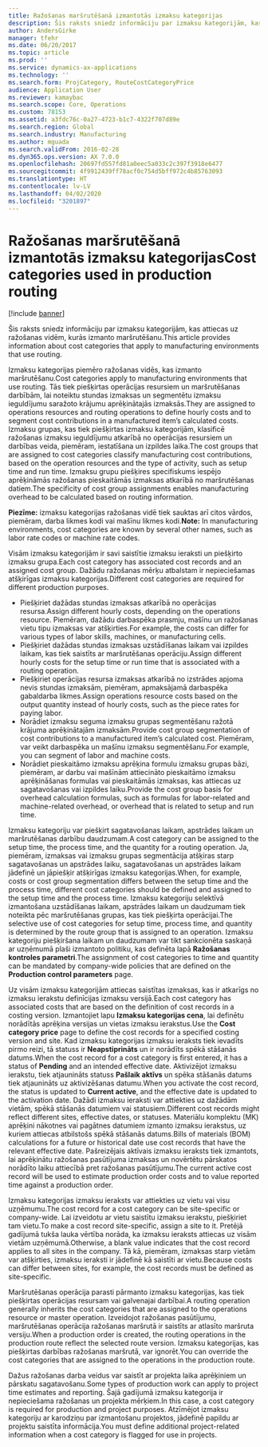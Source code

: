 ```yaml
---
title: Ražošanas maršrutēšanā izmantotās izmaksu kategorijas
description: Šis raksts sniedz informāciju par izmaksu kategorijām, kas attiecas uz ražošanas vidēm, kurās izmanto maršrutēšanu.
author: AndersGirke
manager: tfehr
ms.date: 06/20/2017
ms.topic: article
ms.prod: ''
ms.service: dynamics-ax-applications
ms.technology: ''
ms.search.form: ProjCategory, RouteCostCategoryPrice
audience: Application User
ms.reviewer: kamaybac
ms.search.scope: Core, Operations
ms.custom: 78153
ms.assetid: a3fdc76c-0a27-4723-b1c7-4322f707d89e
ms.search.region: Global
ms.search.industry: Manufacturing
ms.author: mguada
ms.search.validFrom: 2016-02-28
ms.dyn365.ops.version: AX 7.0.0
ms.openlocfilehash: 20697fd557fd81a0eec5a033c2c397f3918e6477
ms.sourcegitcommit: 4f9912439ff78acf0c754d5bff972c4b85763093
ms.translationtype: HT
ms.contentlocale: lv-LV
ms.lasthandoff: 04/02/2020
ms.locfileid: "3201897"
---
```

# <a name="cost-categories-used-in-production-routing"></a><span data-ttu-id="22e05-103">Ražošanas maršrutēšanā izmantotās izmaksu kategorijas</span><span class="sxs-lookup"><span data-stu-id="22e05-103">Cost categories used in production routing</span></span>

[!include [banner](../includes/banner.md)]

<span data-ttu-id="22e05-104">Šis raksts sniedz informāciju par izmaksu kategorijām, kas attiecas uz ražošanas vidēm, kurās izmanto maršrutēšanu.</span><span class="sxs-lookup"><span data-stu-id="22e05-104">This article provides information about cost categories that apply to manufacturing environments that use routing.</span></span>

<span data-ttu-id="22e05-105">Izmaksu kategorijas piemēro ražošanas vidēs, kas izmanto maršrutēšanu.</span><span class="sxs-lookup"><span data-stu-id="22e05-105">Cost categories apply to manufacturing environments that use routing.</span></span> <span data-ttu-id="22e05-106">Tās tiek piešķirtas operācijas resursiem un maršrutēšanas darbībām, lai noteiktu stundas izmaksas un segmentētu izmaksu ieguldījumu saražoto krājumu aprēķinātajās izmaksās.</span><span class="sxs-lookup"><span data-stu-id="22e05-106">They are assigned to operations resources and routing operations to define hourly costs and to segment cost contributions in a manufactured item’s calculated costs.</span></span> <span data-ttu-id="22e05-107">Izmaksu grupas, kas tiek piešķirtas izmaksu kategorijām, klasificē ražošanas izmaksu ieguldījumu atkarībā no operācijas resursiem un darbības veida, piemēram, iestatīšana un izpildes laika.</span><span class="sxs-lookup"><span data-stu-id="22e05-107">The cost groups that are assigned to cost categories classify manufacturing cost contributions, based on the operation resources and the type of activity, such as setup time and run time.</span></span> <span data-ttu-id="22e05-108">Izmaksu grupu piešķires specifiskums iespējo aprēķināmās ražošanas pieskaitāmās izmaksas atkarībā no maršrutēšanas datiem.</span><span class="sxs-lookup"><span data-stu-id="22e05-108">The specificity of cost group assignments enables manufacturing overhead to be calculated based on routing information.</span></span> 

<span data-ttu-id="22e05-109">**Piezīme:** izmaksu kategorijas ražošanas vidē tiek sauktas arī citos vārdos, piemēram, darba likmes kodi vai mašīnu likmes kodi.</span><span class="sxs-lookup"><span data-stu-id="22e05-109">**Note:** In manufacturing environments, cost categories are known by several other names, such as labor rate codes or machine rate codes.</span></span> 

<span data-ttu-id="22e05-110">Visām izmaksu kategorijām ir savi saistītie izmaksu ieraksti un piešķirto izmaksu grupa.</span><span class="sxs-lookup"><span data-stu-id="22e05-110">Each cost category has associated cost records and an assigned cost group.</span></span> <span data-ttu-id="22e05-111">Dažādu ražošanas mērķu atbalstam ir nepieciešamas atšķirīgas izmaksu kategorijas.</span><span class="sxs-lookup"><span data-stu-id="22e05-111">Different cost categories are required for different production purposes.</span></span>

-   <span data-ttu-id="22e05-112">Piešķiriet dažādas stundas izmaksas atkarībā no operācijas resursa.</span><span class="sxs-lookup"><span data-stu-id="22e05-112">Assign different hourly costs, depending on the operations resource.</span></span> <span data-ttu-id="22e05-113">Piemēram, dažādu darbaspēka prasmju, mašīnu un ražošanas vietu tipu izmaksas var atšķirties.</span><span class="sxs-lookup"><span data-stu-id="22e05-113">For example, the costs can differ for various types of labor skills, machines, or manufacturing cells.</span></span>
-   <span data-ttu-id="22e05-114">Piešķiriet dažādas stundas izmaksas uzstādīšanas laikam vai izpildes laikam, kas tiek saistīts ar maršrutēšanas operāciju.</span><span class="sxs-lookup"><span data-stu-id="22e05-114">Assign different hourly costs for the setup time or run time that is associated with a routing operation.</span></span>
-   <span data-ttu-id="22e05-115">Piešķiriet operācijas resursa izmaksas atkarībā no izstrādes apjoma nevis stundas izmaksām, piemēram, apmaksājamā darbaspēka gabaldarba likmes.</span><span class="sxs-lookup"><span data-stu-id="22e05-115">Assign operations resource costs based on the output quantity instead of hourly costs, such as the piece rates for paying labor.</span></span>
-   <span data-ttu-id="22e05-116">Norādiet izmaksu seguma izmaksu grupas segmentēšanu ražotā krājuma aprēķinātajām izmaksām.</span><span class="sxs-lookup"><span data-stu-id="22e05-116">Provide cost group segmentation of cost contributions to a manufactured item’s calculated cost.</span></span> <span data-ttu-id="22e05-117">Piemēram, var veikt darbaspēka un mašīnu izmaksu segmentēšanu.</span><span class="sxs-lookup"><span data-stu-id="22e05-117">For example, you can segment of labor and machine costs.</span></span>
-   <span data-ttu-id="22e05-118">Norādiet pieskaitāmo izmaksu aprēķina formulu izmaksu grupas bāzi, piemēram, ar darbu vai mašīnām attiecināto pieskaitāmo izmaksu aprēķināšanas formulas vai pieskaitāmās izmaksas, kas attiecas uz sagatavošanas vai izpildes laiku.</span><span class="sxs-lookup"><span data-stu-id="22e05-118">Provide the cost group basis for overhead calculation formulas, such as formulas for labor-related and machine-related overhead, or overhead that is related to setup and run time.</span></span>

<span data-ttu-id="22e05-119">Izmaksu kategoriju var piešķirt sagatavošanas laikam, apstrādes laikam un maršrutēšanas darbību daudzumam.</span><span class="sxs-lookup"><span data-stu-id="22e05-119">A cost category can be assigned to the setup time, the process time, and the quantity for a routing operation.</span></span> <span data-ttu-id="22e05-120">Ja, piemēram, izmaksas vai izmaksu grupas segmentācija atšķiras starp sagatavošanas un apstrādes laiku, sagatavošanas un apstrādes laikam jādefinē un jāpiešķir atšķirīgas izmaksu kategorijas.</span><span class="sxs-lookup"><span data-stu-id="22e05-120">When, for example, costs or cost group segmentation differs between the setup time and the process time, different cost categories should be defined and assigned to the setup time and the process time.</span></span> <span data-ttu-id="22e05-121">Izmaksu kategoriju selektīvā izmantošana uzstādīšanas laikam, apstrādes laikam un daudzumam tiek noteikta pēc maršrutēšanas grupas, kas tiek piešķirta operācijai.</span><span class="sxs-lookup"><span data-stu-id="22e05-121">The selective use of cost categories for setup time, process time, and quantity is determined by the route group that is assigned to an operation.</span></span> <span data-ttu-id="22e05-122">Izmaksu kategoriju piešķiršana laikam un daudzumam var tikt sankcionēta saskaņā ar uzņēmumā plaši izmantoto politiku, kas definēta lapā **Ražošanas kontroles parametri**.</span><span class="sxs-lookup"><span data-stu-id="22e05-122">The assignment of cost categories to time and quantity can be mandated by company-wide policies that are defined on the **Production control parameters** page.</span></span> 

<span data-ttu-id="22e05-123">Uz visām izmaksu kategorijām attiecas saistītas izmaksas, kas ir atkarīgs no izmaksu ierakstu definīcijas izmaksu versijā.</span><span class="sxs-lookup"><span data-stu-id="22e05-123">Each cost category has associated costs that are based on the definition of cost records in a costing version.</span></span> <span data-ttu-id="22e05-124">Izmantojiet lapu **Izmaksu kategorijas cena**, lai definētu norādītās aprēķina versijas un vietas izmaksu ierakstus.</span><span class="sxs-lookup"><span data-stu-id="22e05-124">Use the **Cost category price** page to define the cost records for a specified costing version and site.</span></span> <span data-ttu-id="22e05-125">Kad izmaksu kategorijas izmaksu ieraksts tiek ievadīts pirmo reizi, tā statuss ir **Neapstiprināts** un ir norādīts spēkā stāšanās datums.</span><span class="sxs-lookup"><span data-stu-id="22e05-125">When the cost record for a cost category is first entered, it has a status of **Pending** and an intended effective date.</span></span> <span data-ttu-id="22e05-126">Aktivizējot izmaksu ierakstu, tiek atjaunināts statuss **Pašlaik aktīvs** un spēka stāšanās datums tiek atjaunināts uz aktivizēšanas datumu.</span><span class="sxs-lookup"><span data-stu-id="22e05-126">When you activate the cost record, the status is updated to **Current active**, and the effective date is updated to the activation date.</span></span> <span data-ttu-id="22e05-127">Dažādi izmaksu ieraksti var attiekties uz dažādām vietām, spēkā stāšanās datumiem vai statusiem.</span><span class="sxs-lookup"><span data-stu-id="22e05-127">Different cost records might reflect different sites, effective dates, or statuses.</span></span> <span data-ttu-id="22e05-128">Materiālu komplektu (MK) aprēķini nākotnes vai pagātnes datumiem izmanto izmaksu ierakstus, uz kuriem attiecas atbilstošs spēkā stāšanās datums.</span><span class="sxs-lookup"><span data-stu-id="22e05-128">Bills of materials (BOM) calculations for a future or historical date use cost records that have the relevant effective date.</span></span> <span data-ttu-id="22e05-129">Pašreizējais aktīvais izmaksu ieraksts tiek izmantots, lai aprēķinātu ražošanas pasūtījuma izmaksas un novērtētu pārskatos norādīto laiku attiecībā pret ražošanas pasūtījumu.</span><span class="sxs-lookup"><span data-stu-id="22e05-129">The current active cost record will be used to estimate production order costs and to value reported time against a production order.</span></span> 

<span data-ttu-id="22e05-130">Izmaksu kategorijas izmaksu ieraksts var attiekties uz vietu vai visu uzņēmumu.</span><span class="sxs-lookup"><span data-stu-id="22e05-130">The cost record for a cost category can be site-specific or company-wide.</span></span> <span data-ttu-id="22e05-131">Lai izveidotu ar vietu saistītu izmaksu ierakstu, piešķiriet tam vietu.</span><span class="sxs-lookup"><span data-stu-id="22e05-131">To make a cost record site-specific, assign a site to it.</span></span> <span data-ttu-id="22e05-132">Pretējā gadījumā tukša lauka vērtība norāda, ka izmaksu ieraksts attiecas uz visām vietām uzņēmumā.</span><span class="sxs-lookup"><span data-stu-id="22e05-132">Otherwise, a blank value indicates that the cost record applies to all sites in the company.</span></span> <span data-ttu-id="22e05-133">Tā kā, piemēram, izmaksas starp vietām var atšķirties, izmaksu ieraksti ir jādefinē kā saistīti ar vietu.</span><span class="sxs-lookup"><span data-stu-id="22e05-133">Because costs can differ between sites, for example, the cost records must be defined as site-specific.</span></span> 

<span data-ttu-id="22e05-134">Maršrutēšanas operācija parasti pārmanto izmaksu kategorijas, kas tiek piešķirtas operācijas resursam vai galvenajai darbībai.</span><span class="sxs-lookup"><span data-stu-id="22e05-134">A routing operation generally inherits the cost categories that are assigned to the operations resource or master operation.</span></span> <span data-ttu-id="22e05-135">Izveidojot ražošanas pasūtījumu, maršrutēšanas operācija ražošanas maršrutā ir saistīts ar atlasīto maršruta versiju.</span><span class="sxs-lookup"><span data-stu-id="22e05-135">When a production order is created, the routing operations in the production route reflect the selected route version.</span></span> <span data-ttu-id="22e05-136">Izmaksu kategorijas, kas piešķirtas darbības ražošanas maršrutā, var ignorēt.</span><span class="sxs-lookup"><span data-stu-id="22e05-136">You can override the cost categories that are assigned to the operations in the production route.</span></span> 

<span data-ttu-id="22e05-137">Dažus ražošanas darba veidus var saistīt ar projekta laika aprēķiniem un pārskatu sagatavošanu.</span><span class="sxs-lookup"><span data-stu-id="22e05-137">Some types of production work can apply to project time estimates and reporting.</span></span> <span data-ttu-id="22e05-138">Šajā gadījumā izmaksu kategorija ir nepieciešama ražošanas un projekta mērķiem.</span><span class="sxs-lookup"><span data-stu-id="22e05-138">In this case, a cost category is required for production and project purposes.</span></span> <span data-ttu-id="22e05-139">Atzīmējot izmaksu kategoriju ar karodziņu par izmantošanu projektos, jādefinē papildu ar projektu saistīta informācija.</span><span class="sxs-lookup"><span data-stu-id="22e05-139">You must define additional project-related information when a cost category is flagged for use in projects.</span></span>




